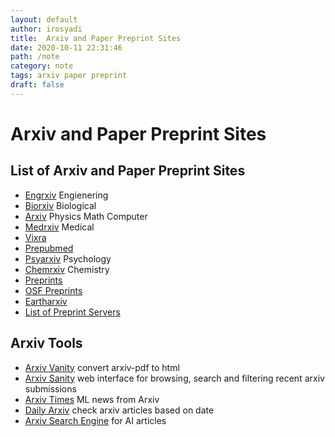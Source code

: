 ```yaml
---
layout: default
author: irosyadi
title:  Arxiv and Paper Preprint Sites
date: 2020-10-11 22:31:46
path: /note
category: note
tags: arxiv paper preprint
draft: false
---
```


# Arxiv and Paper Preprint Sites

## List of Arxiv and Paper Preprint Sites
- [Engrxiv](https://engrxiv.org/) Engienering
- [Biorxiv](https://www.biorxiv.org/) Biological
- [Arxiv](https://arxiv.org/) Physics Math Computer
- [Medrxiv](https://www.medrxiv.org/) Medical
- [Vixra](https://vixra.org/)
- [Prepubmed](http://www.prepubmed.org/)
- [Psyarxiv](https://psyarxiv.com/) Psychology
- [Chemrxiv](https://chemrxiv.org/) Chemistry
- [Preprints](https://www.preprints.org/)
- [OSF Preprints](https://osf.io/preprints/)
- [Eartharxiv](https://eartharxiv.org/)
- [List of Preprint Servers](https://asapbio.org/preprint-servers)

## Arxiv Tools
- [Arxiv Vanity](https://www.arxiv-vanity.com/) convert arxiv-pdf to html
- [Arxiv Sanity](http://www.arxiv-sanity.com/) web interface for browsing, search and filtering recent arxiv submissions
- [Arxiv Times](https://arxivtimes.herokuapp.com/) ML news from Arxiv
- [Daily Arxiv](https://dailyarxiv.com/) check arxiv articles based on date
- [Arxiv Search Engine](https://arxiv.aiindex.org/search) for AI articles